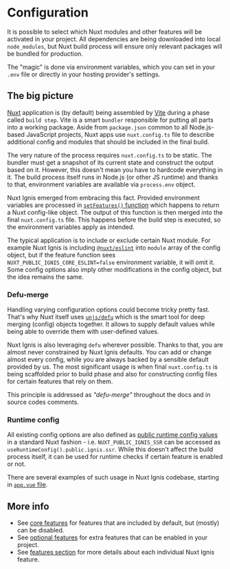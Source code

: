 # Configuration

It is possible to select which Nuxt modules and other features will be activated in your project. All dependencies are being downloaded into local `node_modules`, but Nuxt build process will ensure only relevant packages will be bundled for production.

The "magic" is done via environment variables, which you can set in your `.env` file or directly in your hosting provider's settings.

## The big picture

[Nuxt](https://nuxt.com/) application is (by default) being assembled by [Vite](https://vitejs.dev/) during a phase called `build step`. Vite is a smart `bundler` responsible for putting all parts into a working package. Aside from `package.json` common to all Node.js-based JavaScript projects, Nuxt apps use `nuxt.config.ts` file to describe additional config and modules that should be included in the final build.

The very nature of the process requires `nuxt.config.ts` to be static. The bundler must get a snapshot of its current state and construct the output based on it. However, this doesn't mean you have to hardcode everything in it. The build process itself runs in Node.js (or other JS runtime) and thanks to that, environment variables are available via `process.env` object.

Nuxt Ignis emerged from embracing this fact. Provided environment variables are processed in [`setFeatures()` function](https://github.com/AloisSeckar/nuxt-ignis/blob/v0.5.0/core/features.ts) which happens to return a Nuxt config-like object. The output of this function is then merged into the final `nuxt.config.ts` file. This happens before the build step is executed, so the environment variables apply as intended.

The typical application is to include or exclude certain Nuxt module. For example Nuxt Ignis is including [`@nuxt/eslint`](https://nuxt.com/modules/eslint) into `module` array of the config object, but if the feature function sees `NUXT_PUBLIC_IGNIS_CORE_ESLINT=false` environment variable, it will omit it. Some config options also imply other modifications in the config object, but the idea remains the same.

### Defu-merge

<PackagesReference :packages="[{ name: 'defu', version: '6.1.4' }]" />

Handling varying configuration options could become tricky pretty fast. That's why Nuxt itself uses [`unjs/defu`](https://github.com/unjs/defu) which is the smart tool for deep merging (config) objects together. It allows to supply default values while being able to override them with user-defined values.

Nuxt Ignis is also leveraging `defu` wherever possible. Thanks to that, you are almost never constrained by Nuxt Ignis defaults. You can add or change almost every config, while you are always backed by a sensible default provided by us. The most significant usage is when final `nuxt.config.ts` is being scaffolded prior to build phase and also for constructing config files for certain features that rely on them.

This principle is addressed as _"defu-merge"_ throughout the docs and in source codes comments.

### Runtime config

All existing config options are also defined as [public runtime config values](https://nuxt.com/docs/guide/directory-structure/nuxt.config#runtime-config) in a standard Nuxt fashion - i.e. `NUXT_PUBLIC_IGNIS_SSR` can be accessed as `useRuntimeConfig().public.ignis.ssr`. While this doesn't affect the build process itself, it can be used for runtime checks if certain feature is enabled or not.

There are several examples of such usage in Nuxt Ignis codebase, starting in [`app.vue` file](https://github.com/AloisSeckar/nuxt-ignis/blob/v0.5.0/core/app/app.vue).

## More info

- See [core features](/2-2-core-features) for features that are included by default, but (mostly) can be disabled.
- See [optional features](/2-3-optional-features) for extra features that can be enabled in your project.
- See [features section](/3-1-features) for more details about each individual Nuxt Ignis feature.
